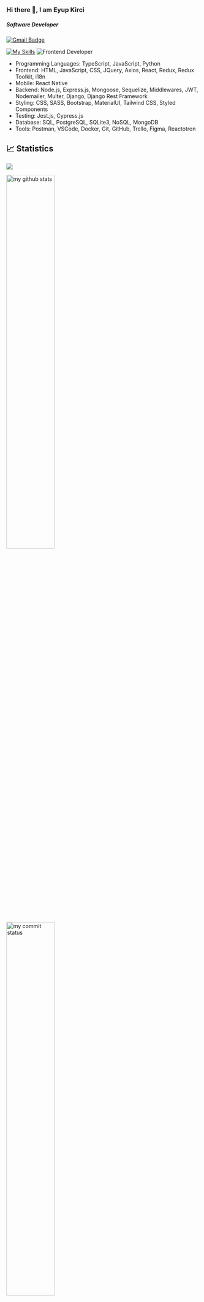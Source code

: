 ### Hi there 👋, I am Eyup Kirci 
##### Software Developer
[![Gmail Badge](https://img.shields.io/badge/Gmail-D14836?style=for-the-badge&logo=gmail&logoColor=white)](https://mail.google.com/mail/u/0/?hl=tr&tf=cm&fs=1&to=eyupkirci@gmail.com)
<!-- [![LinkedIn Badge](https://img.shields.io/badge/LinkedIn-0077B5?style=for-the-badge&logo=linkedin&logoColor=white)](https://www.linkedin.com/in/eyupkirci) -->
<!--[![Linkedin: VPA](https://img.shields.io/badge/linkedin-%230077B5.svg?&style=for-the-badge&logo=linkedin&logoColor=white)](https://www.linkedin.com/in/eyupkirci/)-->

<!--
<p align="center">
  <a href="https://skillicons.dev">
    <img src="https://skillicons.dev/icons?i=c,python,ts,js,html,css,react,redux,nodejs,express,pug,jquery,sass,bootstrap,materialui,styledcomponents,tailwind,jest,django,sqlite,postgres,vscode,postman,github,wordpress&theme=dark&perline=5" />
  </a>
</p>
-->

[![My Skills](https://skillicons.dev/icons?i=c,python,ts,js,html,css,react,redux,nodejs,express,pug,jquery,sass,bootstrap,materialui,styledcomponents,tailwind,jest,django,sqlite,postgres,vscode,postman,github,wordpress&theme=light&perline=5)](https://skillicons.dev)
![Frontend Developer](https://media.giphy.com/media/iIqmM5tTjmpOB9mpbn/giphy.gif)

- Programming Languages: TypeScript, JavaScript, Python
- Frontend: HTML, JavaScript, CSS, JQuery, Axios, React, Redux, Redux Toolkit, i18n
- Mobile: React Native  
- Backend: Node.js, Express.js, Mongoose, Sequelize, Middlewares, JWT, Nodemailer, Multer, Django, Django Rest Framework
- Styling: CSS, SASS, Bootstrap, MaterialUI, Tailwind CSS, Styled Components
- Testing: Jest.js, Cypress.js
- Database: SQL, PostgreSQL, SQLite3, NoSQL, MongoDB
- Tools: Postman, VSCode, Docker, Git, GitHub, Trello, Figma, Reactotron

## 📈 Statistics

![](https://komarev.com/ghpvc/?username=eyupkirci)
<br>


 <img src="https://github-readme-stats.vercel.app/api?username=eyupkirci&theme=chartreuse-dark" alt="my github stats" width="50%"/>&nbsp;
 <img src="https://github-readme-streak-stats.herokuapp.com/?user=eyupkirci&theme=chartreuse-dark" alt="my commit status" width="50%" />
 <img src="https://github-readme-stats.vercel.app/api/top-langs/?username=eyupkirci&theme=chartreuse-dark&layout=compact" alt="languages" width="50%">

